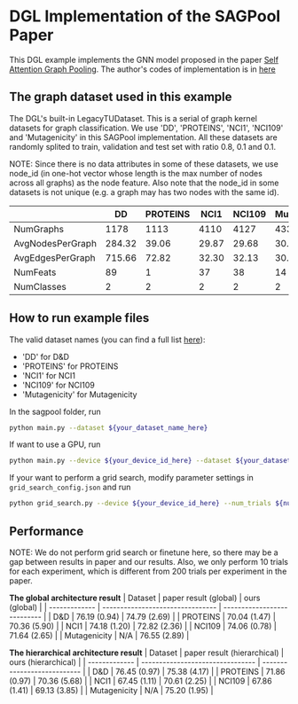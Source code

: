 # DGL Implementation of the SAGPool Paper

This DGL example implements the GNN model proposed in the paper [Self Attention Graph Pooling](https://arxiv.org/pdf/1904.08082.pdf). 
The author's codes of implementation is in [here](https://github.com/inyeoplee77/SAGPool)


The graph dataset used in this example 
---------------------------------------
The DGL's built-in LegacyTUDataset. This is a serial of graph kernel datasets for graph classification. We use 'DD', 'PROTEINS', 'NCI1', 'NCI109' and 'Mutagenicity' in this SAGPool implementation. All these datasets are randomly splited to train, validation and test set with ratio 0.8, 0.1 and 0.1.

NOTE: Since there is no data attributes in some of these datasets, we use node_id (in one-hot vector whose length is the max number of nodes across all graphs) as the node feature. Also note that the node_id in some datasets is not unique (e.g. a graph may has two nodes with the same id).

|                  | DD     | PROTEINS | NCI1  | NCI109 | Mutagenicity |
| ---------------- | ------ | -------- | ----- | ------ | ------------ |
| NumGraphs        | 1178   | 1113     | 4110  | 4127   | 4337         |
| AvgNodesPerGraph | 284.32 | 39.06    | 29.87 | 29.68  | 30.32        |
| AvgEdgesPerGraph | 715.66 | 72.82    | 32.30 | 32.13  | 30.77        |
| NumFeats         | 89     | 1        | 37    | 38     | 14           |
| NumClasses       | 2      | 2        | 2     | 2      | 2            |


How to run example files
--------------------------------
The valid dataset names (you can find a full list [here](https://chrsmrrs.github.io/datasets/docs/datasets/)):
- 'DD' for D&D
- 'PROTEINS' for PROTEINS
- 'NCI1' for NCI1
- 'NCI109' for NCI109
- 'Mutagenicity' for Mutagenicity

In the sagpool folder, run

```bash
python main.py --dataset ${your_dataset_name_here}
```

If want to use a GPU, run

```bash
python main.py --device ${your_device_id_here} --dataset ${your_dataset_name_here}
```

If your want to perform a grid search, modify parameter settings in `grid_search_config.json` and run
```bash
python grid_search.py --device ${your_device_id_here} --num_trials ${num_of_trials_here}
```

Performance
-------------------------

NOTE: We do not perform grid search or finetune here, so there may be a gap between results in paper and our results. Also, we only perform 10 trials for each experiment, which is different from 200 trials per experiment in the paper.

**The global architecture result**
| Dataset       | paper result (global)            | ours (global)               |
| ------------- | -------------------------------- | --------------------------- |
| D&D           | 76.19 (0.94)                     | 74.79 (2.69)                |
| PROTEINS      | 70.04 (1.47)                     | 70.36 (5.90)                |
| NCI1          | 74.18 (1.20)                     | 72.82 (2.36)                |
| NCI109        | 74.06 (0.78)                     | 71.64 (2.65)                |
| Mutagenicity  | N/A                              | 76.55 (2.89)                |

**The hierarchical architecture result**
| Dataset       | paper result (hierarchical)      | ours (hierarchical)         |
| ------------- | -------------------------------- | --------------------------- |
| D&D           | 76.45 (0.97)                     | 75.38 (4.17)                |
| PROTEINS      | 71.86 (0.97)                     | 70.36 (5.68)                |
| NCI1          | 67.45 (1.11)                     | 70.61 (2.25)                |
| NCI109        | 67.86 (1.41)                     | 69.13 (3.85)                |
| Mutagenicity  | N/A                              | 75.20 (1.95)                |
